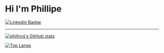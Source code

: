 # Hi I'm Phillipe

[![Linkedin Badge](https://img.shields.io/badge/-LinkedIn-blue?style=flat-square&logo=Linkedin&logoColor=white&link=https://www.linkedin.com/in/phillrog/)](https://www.linkedin.com/in/phillrog/)
__________________________________________________________________________________________________________________________________________________________
[![phillrog's GitHub stats](https://github-readme-stats.vercel.app/api?username=phillrog)](https://github.com/phillrog/github-readme-stats)


[![Top Langs](https://github-readme-stats.vercel.app/api/top-langs/?username=phillrog&layout=compact)](https://github.com/phillrog/github-readme-stats)
